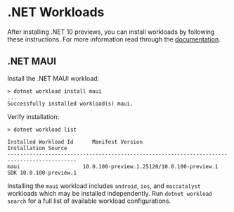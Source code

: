 # .NET Workloads

After installing .NET 10 previews, you can install workloads by following these instructions. For more information read through the [documentation](https://learn.microsoft.com/dotnet/core/tools/dotnet-workload).

## .NET MAUI

Install the .NET MAUI workload:

```console
> dotnet workload install maui
...
Successfully installed workload(s) maui.
```

Verify installation:

```console
> dotnet workload list

Installed Workload Id      Manifest Version                            Installation Source
--------------------------------------------------------------------------------------------
maui                    10.0.100-preview.1.25120/10.0.100-preview.1     SDK 10.0.100-preview.1
```

Installing the `maui` workload includes `android`, `ios`, and `maccatalyst` workloads which may be installed independently. Run `dotnet workload search` for a full list of available workload configurations.
